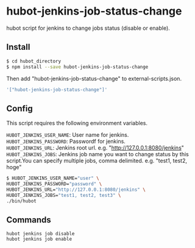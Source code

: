 hubot-jenkins-job-status-change
===============================

hubot script for jenkins to change jobs status (disable or enable).

## Install

```bash
$ cd hubot_directory
$ npm install --save hubot-jenkins-job-status-change
```

Then add "hubot-jenkins-job-status-change" to external-scripts.json.

```javascript
'["hubot-jenkins-job-status-change"]'
```

## Config

This script requires the following environment variables.

`HUBOT_JENKINS_USER_NAME`: User name for jenkins.  
`HUBOT_JENKINS_PASSWORD`: Passwordf for jenkins.  
`HUBOT_JENKINS_URL`: Jenkins root url. e.g. "http://127.0.0.1:8080/jenkins"  
`HUBOT_JENKINS_JOBS`: Jenkins job name you want to change status by this script.You can specify multiple jobs, comma delimited. e.g. "test1, test2, hoge"  

```bash
$ HUBOT_JENKINS_USER_NAME="user" \
HUBOT_JENKINS_PASSWORD="password" \
HUBOT_JENKINS_URL="http://127.0.0.1:8080/jenkins" \
HUBOT_JENKINS_JOBS="test1, test2, test3" \
./bin/hubot
```

## Commands

```
hubot jenkins job disable
hubot jenkins job enable
```
